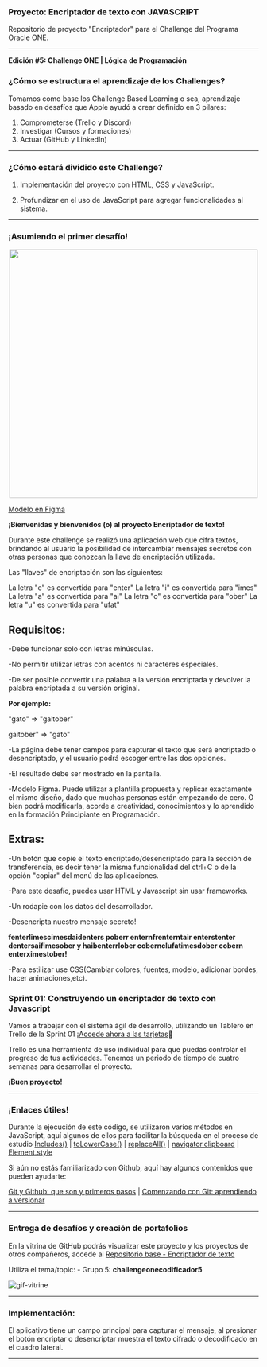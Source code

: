 ### Proyecto: Encriptador de texto con JAVASCRIPT

Repositorio de proyecto "Encriptador" para el Challenge del Programa Oracle ONE.
  

---
**Edición #5: Challenge ONE | Lógica de Programación**


### ¿Cómo se estructura el aprendizaje de los Challenges?

Tomamos como base los Challenge Based Learning o sea, aprendizaje basado en desafíos que Apple ayudó a crear definido en 3 pilares:

1) Comprometerse (Trello y Discord)
2) Investigar (Cursos y formaciones)
3) Actuar (GitHub y LinkedIn)

---

### ¿Cómo estará dividido este Challenge?


1) Implementación del proyecto con HTML, CSS y JavaScript.

2) Profundizar en el uso de JavaScript para agregar funcionalidades al sistema.

---

### ¡Asumiendo el primer desafío!

<p align="center" >
     <img width="500" heigth="300" src="https://user-images.githubusercontent.com/91544872/157673573-5e781ce9-601c-4ea3-9db1-b60bebf717aa.png">
</p>

 [Modelo en Figma](https://www.figma.com/file/trP3p5nEh7XUyB3n2bomjP/Alura-Challenge---Desaf%C3%ADo-1---L%C3%B3gica)


**¡Bienvenidas y bienvenidos (o) al proyecto Encriptador de texto!**

Durante este challenge se realizó una aplicación web que cifra textos, brindando al usuario la posibilidad de intercambiar mensajes secretos con otras personas que conozcan la llave de encriptación utilizada.

Las "llaves" de encriptación son las siguientes:

La letra "e" es convertida para "enter"
La letra "i" es convertida para "imes"
La letra "a" es convertida para "ai"
La letra "o" es convertida para "ober"
La letra "u" es convertida para "ufat"

## Requisitos:

-Debe funcionar solo con letras minúsculas.

-No permitir utilizar letras con acentos ni caracteres especiales.

-De ser posible convertir una palabra a la versión encriptada y devolver la palabra encriptada a su versión original.

**Por ejemplo:**

"gato" => "gaitober"

gaitober" => "gato"

-La página debe tener campos para capturar el texto que será encriptado o desencriptado, y el usuario podrá escoger entre las dos opciones.

-El resultado debe ser mostrado en la pantalla.

-Modelo Figma. Puede utilizar a plantilla propuesta y replicar exactamente el mismo diseño, dado que muchas personas están empezando de cero. O bien podrá modificarla, acorde a creatividad, conocimientos y lo aprendido en la formación Principiante en Programación.

## Extras:

-Un botón que copie el texto encriptado/desencriptado para la sección de transferencia, es decir tener la misma funcionalidad del ctrl+C o de la opción "copiar" del menú de las aplicaciones.

-Para este desafío, puedes usar HTML y Javascript sin usar frameworks. 

-Un rodapie con los datos del desarrollador.

-Desencripta nuestro mensaje secreto!

**fenterlimescimesdaidenters poberr enternfrenterntair enterstenter dentersaifimesober y haibenterrlober cobernclufatimesdober cobern enterximestober!**

-Para estilizar use CSS(Cambiar colores, fuentes, modelo, adicionar bordes, hacer animaciones,etc).

### Sprint 01: Construyendo un encriptador de texto con Javascript
 
Vamos a trabajar con el sistema ágil de desarrollo, utilizando un Tablero en Trello de la Sprint 01  [¡Accede ahora a las tarjetas](https://trello.com/b/k9WwtdYU/g5-challenge-one-encriptador-de-texto)📅

Trello es una herramienta de uso individual para que puedas controlar el progreso de tus actividades.
Tenemos un periodo de tiempo de cuatro semanas para desarrollar el proyecto.

**¡Buen proyecto!**

---

### ¡Enlaces útiles!

Durante la ejecución de este código, se utilizaron varios métodos en JavaScript, aquí algunos de ellos para facilitar la búsqueda en el proceso de estudio
  [Includes()](https://developer.mozilla.org/pt-BR/docs/Web/JavaScript/Reference/Global_Objects/Array/includes) |
  [toLowerCase()](https://developer.mozilla.org/pt-BR/docs/Web/JavaScript/Reference/Global_Objects/String/toLowerCase) |
  [replaceAll()](https://developer.mozilla.org/pt-BR/docs/Web/JavaScript/Reference/Global_Objects/String/replaceAll) |
  [navigator.clipboard](https://developer.mozilla.org/en-US/docs/Mozilla/Add-ons/WebExtensions/Interact_with_the_clipboard) |
  [Element.style](https://www.w3schools.com/jsref/dom_obj_style.asp)
  
  Si aún no estás familiarizado con Github, aquí hay algunos contenidos que pueden ayudarte:

  [Git y Github: que son y primeros pasos](https://www.aluracursos.com/blog/git-y-github-que-son-y-primeros-pasos)   |
  [Comenzando con Git: aprendiendo a versionar](https://www.aluracursos.com/blog/comenzando-con-git)
 
---

### Entrega de desafíos y creación de portafolios

En la vitrina de GitHub podrás visualizar este proyecto y los proyectos de otros compañeros, accede al [Repositorio base - Encriptador de texto](https://github.com/topics/challengeonecodificador5)

Utiliza el tema/topic:
     - Grupo 5: **challengeonecodificador5**

![gif-vitrine](https://user-images.githubusercontent.com/91544872/153601047-62aee6cb-e3cf-42b3-92c3-7130c996113f.gif)


--- 

### Implementación:

El aplicativo tiene un campo principal para capturar el mensaje, al presionar el botón encriptar o desencriptar muestra el texto cifrado o decodificado en el cuadro lateral.
  
     
--- 



